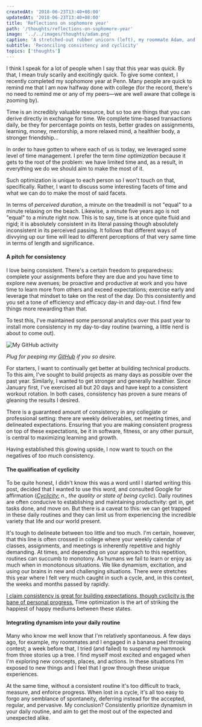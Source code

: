 ```yaml
---
createdAt: '2018-06-23T13:40+08:00'
updatedAt: '2018-06-23T13:40+08:00'
title: 'Reflections on sophomore year'
path: '/thoughts/reflections-on-sophomore-year'
image: '../../images/thoughts/adam.png'
caption: 'A stretched-out rubber unicorn (left), my roommate Adam, and myself'
subtitle: 'Reconciling consistency and cyclicity'
topics: ['thoughts']
---
```


I think I speak for a lot of people when I say that this year was _quick_. By that, I mean truly scarily and excitingly quick. To give some context, I recently completed my sophomore year at Penn. Many people are quick to remind me that I am now halfway done with college (for the record, there's no need to remind me or any of my peers—we are well aware that college is zooming by).

Time is an incredibly valuable resource, but so too are things that you can derive directly in exchange for time. We complete time-based transactions daily, be they for percentage points on tests, better grades on assignments, learning, money, mentorship, a more relaxed mind, a healthier body, a stronger friendship...

In order to have gotten to where each of us is today, we leveraged some level of time management. I prefer the term _time optimization_ because it gets to the root of the problem: we have limited time and, as a result, in everything we do we should aim to make the most of it.

Such optimization is unique to each person so I won't touch on that, specifically. Rather, I want to discuss some interesting facets of time and what we can do to make the most of said facets.

In terms of _perceived duration_, a minute on the treadmill is not "equal" to a minute relaxing on the beach. Likewise, a minute five years ago is not "equal" to a minute right now. This is to say, time is at once quite fluid and rigid; it is absolutely consistent in its literal passing though absolutely inconsistent in its perceived passing. It follows that different ways of divvying up our time will lead to different perceptions of that very same time in terms of length and significance.

#### A pitch for consistency

I love being consistent. There's a certain freedom to preparedness: complete your assignments before they are due and you have time to explore new avenues; be proactive and productive at work and you have time to learn more from others and exceed expectations; exercise early and leverage that mindset to take on the rest of the day. Do this consistently and you set a tone of efficiency and efficacy day-in and day-out. I find few things more rewarding than that.

To test this, I've maintained some personal analytics over this past year to install more consistency in my day-to-day routine (warning, a little nerd is about to come out).

![My GitHub activity](/../../images/thoughts/github.png)

_Plug for peeping my [GitHub](https://github.com/cacabo) if you so desire._

For starters, I want to continually get better at building technical products. To this aim, I've sought to build projects as many days as possible over the past year. Similarly, I wanted to get stronger and generally healthier. Since January first, I've exercised all but 20 days and have kept to a consistent workout rotation. In both cases, consistency has proven a sure means of gleaning the results I desired.

There is a guaranteed amount of consistency in any collegiate or professional setting: there are weekly deliverables, set meeting times, and delineated expectations. Ensuring that you are making consistent progress on top of these expectations, be it in software, fitness, or any other pursuit, is central to maximizing learning and growth.

Having established this glowing upside, I now want to touch on the negatives of _too much_ consistency.

#### The qualification of cyclicity

To be quite honest, I didn't know this was a word until I started writing this post, decided that I wanted to use this word, and consulted Google for affirmation (_[Cyclicity:](https://www.merriam-webster.com/dictionary/cyclicity) n., the quality or state of being cyclic_). Daily routines are often conducive to establishing and maintaining productivity: get in, get tasks done, and move on. But there is a caveat to this: we can get trapped in these daily routines and they can limit us from experiencing the incredible variety that life and our world present.

It's tough to delineate between too little and too much. I'm certain, however, that this line is often crossed in college where your weekly calendar of classes, assignments, and meetings is inherently repetitive and highly demanding. At times, and depending on your approach to this repetition, routines can succumb to monotony. As humans we fail to learn or enjoy as much when in monotonous situations. We like dynamism, excitation, and using our brains in new and challenging situations. There were stretches this year where I felt very much caught in such a cycle, and, in this context, the weeks and months passed by rapidly.

<u>I claim consistency is great for building expectations, though cyclicity is the bane of personal progress.</u> Time optimization is the art of striking the happiest of happy mediums between these states.

#### Integrating dynamism into your daily routine

Many who know me well know that I'm relatively spontaneous. A few days ago, for example, my roommates and I engaged in a banana peel throwing contest; a week before that, I tried (and failed) to suspend my hammock from three stories up a tree. I find myself most excited and engaged when I'm exploring new concepts, places, and actions. In these situations I'm exposed to new things and I feel that I grow through these unique experiences.

At the same time, without a consistent routine it's too difficult to track, measure, and enforce progress. When lost in a cycle, it's all too easy to forgo any semblance of spontaneity, deferring instead for the accepted, regular, and pervasive. My conclusion? Consistently prioritize dynamism in your daily routine, and aim to get the most out of the expected and unexpected alike.
